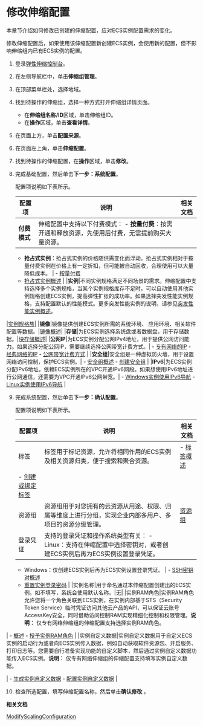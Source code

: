 # 修改伸缩配置

本章节介绍如何修改已创建的伸缩配置，应对ECS实例配置需求的变化。

修改伸缩配置后，如果使用该伸缩配置新创建ECS实例，会使用新的配置，但不影响伸缩组内已有ECS实例的配置。

1.  登录[弹性伸缩控制台](https://essnew.console.aliyun.com/)。

2.  在左侧导航栏中，单击**伸缩组管理**。

3.  在顶部菜单栏处，选择地域。

4.  找到待操作的伸缩组，选择一种方式打开伸缩组详情页面。

    -   在**伸缩组名称/ID**区域，单击伸缩组ID。
    -   在**操作**区域，单击**查看详情**。
5.  在页面上方，单击**配置来源**。

6.  在页面左上角，单击**伸缩配置**。

7.  找到待操作的伸缩配置，在**操作**区域，单击**修改**。

8.  完成基础配置，然后单击**下一步：系统配置**。

    配置项说明如下表所示。

    |配置项|说明|相关文档|
    |---|--|----|
    |**付费模式**|伸缩配置中支持以下付费模式：    -   **按量付费**：按需开通和释放资源，先使用后付费，无需提前购买大量资源。
    -   **抢占式实例**：抢占式实例的价格随供需变化而浮动。抢占式实例相对于按量付费实例在价格上有一定折扣，但可能被自动回收，合理使用可以大量降低成本。
|    -   [按量付费](/cn.zh-CN/产品定价/按量付费.md)
    -   [抢占式实例概述](/cn.zh-CN/实例/选择实例购买方式/抢占式实例/抢占式实例概述.md) |
    |**实例**|不同实例规格满足不同场景的需求。伸缩配置中支持选择多个实例规格，当某个实例规格库存不足时，可以自动使用其他实例规格创建ECS实例，提高弹性扩张的成功率。如果选择突发性能实例规格，支持配置默认的性能模式。更多突发性能实例的说明，请参见[突发性能实例概述](/cn.zh-CN/实例/选择实例规格/突发型/突发性能实例概述.md)。

|[实例规格族](/cn.zh-CN/实例/实例规格族.md)|
    |**镜像**|镜像提供创建ECS实例所需的系统环境、 应用环境、相关软件配置等数据。|[镜像概述](/cn.zh-CN/镜像/镜像概述.md)|
    |**存储**|为ECS实例选择系统盘或者数据盘，用于存储数据。|[块存储概述](/cn.zh-CN/块存储/块存储介绍/块存储概述.md)|
    |**公网IP**|为ECS实例分配公网IPv4地址，用于提供公网访问能力。如果选择分配公网IP，需要继续选择公网带宽计费方式。|    -   [专有网络的IP](/cn.zh-CN/网络/实例IP地址介绍/专有网络的IP.md)
    -   [经典网络的IP](/cn.zh-CN/网络/实例IP地址介绍/经典网络的IP.md)
    -   [公网带宽计费方式](/cn.zh-CN/产品定价/公网带宽计费方式.md) |
    |**安全组**|安全组是一种虚拟防火墙，用于设置网络访问控制，保护ECS实例。|    -   [安全组概述](/cn.zh-CN/安全/安全组/安全组概述.md)
    -   [创建安全组](/cn.zh-CN/安全/安全组/创建安全组.md) |
    |**IPv6**|为ECS实例分配IPv6地址，依赖ECS实例所在的VPC开通IPv6网段。如果想使用IPv6地址进行公网通信，还需要为VPC开通IPv6公网带宽。|    -   [Windows实例使用IPv6导航](/cn.zh-CN/网络/配置IPv6地址/Windows实例配置IPv6地址/Windows实例使用IPv6导航.md)
    -   [Linux实例使用IPv6导航](/cn.zh-CN/网络/配置IPv6地址/Linux实例配置IPv6地址/Linux实例使用IPv6导航.md) |

9.  完成系统配置，然后单击**下一步：确认配置**。

    配置项说明如下表所示。

    |配置项|说明|相关文档|
    |---|--|----|
    |标签|标签用于标记资源，允许将相同作用的ECS实例及相关资源归类，便于搜索和聚合资源。|    -   [标签概述](/cn.zh-CN/标签与资源/标签/标签概述.md)
    -   [创建或绑定标签](/cn.zh-CN/标签与资源/标签/创建或绑定标签.md) |
    |资源组|资源组用于对您拥有的云资源从用途、权限、归属等维度上进行分组，实现企业内部多用户、多项目的资源分级管理。|[资源组](/cn.zh-CN/标签与资源/资源/资源组.md)|
    |登录凭证|支持的登录凭证和操作系统类型有关：    -   Linux：支持在伸缩配置中选择密钥对，或者创建ECS实例后再为ECS实例设置登录凭证。
    -   Windows：仅创建ECS实例后再为ECS实例设置登录凭证。
|    -   [SSH密钥对概述](/cn.zh-CN/安全/SSH密钥对/SSH密钥对概述.md)
    -   [重置实例登录密码](/cn.zh-CN/实例/管理实例/重置实例登录密码.md) |
    |实例名称|用于命名通过本伸缩配置创建出的ECS实例。如不填写，系统会使用默认名称。|无|
    |实例RAM角色|实例RAM角色允许您将一个角色关联到ECS实例，在实例内部基于STS（Security Token Service）临时凭证访问其他云产品的API，可以保证云账号AccessKey安全，同时借助访问控制RAM实现精细化控制和权限管理。**说明：** 仅专有网络伸缩组的伸缩配置支持选择实例RAM角色。

|    -   [概述](/cn.zh-CN/安全/实例RAM角色/概述.md)
    -   [授予实例RAM角色](/cn.zh-CN/安全/实例RAM角色/授予实例RAM角色.md) |
    |实例自定义数据|实例自定义数据用于自定义ECS实例的启动行为或者向ECS实例传入数据，例如自动获取软件资源包、开启服务、打印日志等。您需要自行准备实现功能的自定义脚本，然后通过实例自定义数据功能传入ECS实例。**说明：** 仅专有网络伸缩组的伸缩配置支持填写实例自定义数据。

|    -   [生成实例自定义数据](/cn.zh-CN/实例/管理实例/使用实例自定义数据/生成实例自定义数据.md)
    -   [配置实例自定义数据](/cn.zh-CN/实例/管理实例/使用实例自定义数据/配置实例自定义数据.md) |

10. 检查所选配置，填写伸缩配置名称，然后单击**确认修改** 。


**相关文档**  


[ModifyScalingConfiguration](/cn.zh-CN/API参考/伸缩配置/ModifyScalingConfiguration.md)

